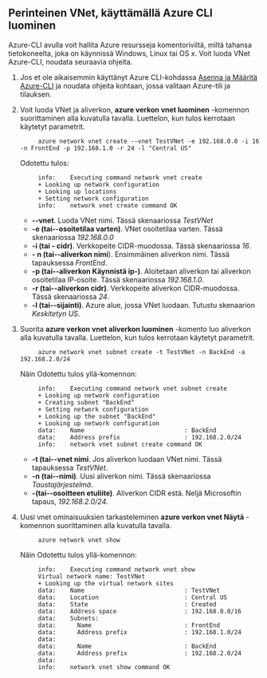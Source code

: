 ## <a name="how-to-create-a-classic-vnet-using-azure-cli"></a>Perinteinen VNet, käyttämällä Azure CLI luominen

Azure-CLI avulla voit hallita Azure resursseja komentoriviltä, miltä tahansa tietokoneelta, joka on käynnissä Windows, Linux tai OS x. Voit luoda VNet Azure-CLI, noudata seuraavia ohjeita.

1. Jos et ole aikaisemmin käyttänyt Azure CLI-kohdassa [Asenna ja Määritä Azure-CLI](../articles/xplat-cli-install.md) ja noudata ohjeita kohtaan, jossa valitaan Azure-tili ja tilauksen.
2. Voit luoda VNet ja aliverkon, **azure verkon vnet luominen** -komennon suorittaminen alla kuvatulla tavalla. Luettelon, kun tulos kerrotaan käytetyt parametrit.

            azure network vnet create --vnet TestVNet -e 192.168.0.0 -i 16 -n FrontEnd -p 192.168.1.0 -r 24 -l "Central US"
    
    Odotettu tulos:

            info:    Executing command network vnet create
            + Looking up network configuration
            + Looking up locations
            + Setting network configuration
            info:    network vnet create command OK

    - **--vnet**. Luoda VNet nimi. Tässä skenaariossa *TestVNet*
    - **-e (tai--osoitetilaa varten)**. VNet osoitetilaa varten. Tässä skenaariossa *192.168.0.0*
    - **-i (tai - cidr)**. Verkkopeite CIDR-muodossa. Tässä skenaariossa *16*.
    - **- n (tai--aliverkon nimi**). Ensimmäinen aliverkon nimi. Tässä tapauksessa *FrontEnd*.
    - **-p (tai--aliverkon Käynnistä ip-)**. Aloitetaan aliverkon tai aliverkon osoitetilaa IP-osoite. Tässä skenaariossa *192.168.1.0*.
    - **-r (tai--aliverkon cidr)**. Verkkopeite aliverkon CIDR-muodossa. Tässä skenaariossa *24*.
    - **-l (tai--sijainti)**. Azure alue, jossa VNet luodaan. Tutustu skenaarion *Keskitetyn US*.

3. Suorita **azure verkon vnet aliverkon luominen** -komento luo aliverkon alla kuvatulla tavalla. Luettelon, kun tulos kerrotaan käytetyt parametrit.

            azure network vnet subnet create -t TestVNet -n BackEnd -a 192.168.2.0/24
    
    Näin Odotettu tulos yllä-komennon:

            info:    Executing command network vnet subnet create
            + Looking up network configuration
            + Creating subnet "BackEnd"
            + Setting network configuration
            + Looking up the subnet "BackEnd"
            + Looking up network configuration
            data:    Name                            : BackEnd
            data:    Address prefix                  : 192.168.2.0/24
            info:    network vnet subnet create command OK

    - **-t (tai--vnet nimi**. Jos aliverkon luodaan VNet nimi. Tässä tapauksessa *TestVNet*.
    - **-n (tai--nimi)**. Uusi aliverkon nimi. Tässä skenaariossa *Taustajärjestelmä*.
    - **-(tai--osoitteen etuliite)**. Aliverkon CIDR estä. Neljä Microsoftin tapaus, *192.168.2.0/24*.

4. Uusi vnet ominaisuuksien tarkasteleminen **azure verkon vnet Näytä** -komennon suorittaminen alla kuvatulla tavalla.

            azure network vnet show

    Näin Odotettu tulos yllä-komennon:

            info:    Executing command network vnet show
            Virtual network name: TestVNet
            + Looking up the virtual network sites
            data:    Name                            : TestVNet
            data:    Location                        : Central US
            data:    State                           : Created
            data:    Address space                   : 192.168.0.0/16
            data:    Subnets:
            data:      Name                          : FrontEnd
            data:      Address prefix                : 192.168.1.0/24
            data:
            data:      Name                          : BackEnd
            data:      Address prefix                : 192.168.2.0/24
            data:
            info:    network vnet show command OK
